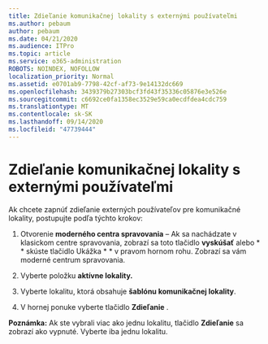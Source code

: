 ```yaml
---
title: Zdieľanie komunikačnej lokality s externými používateľmi
ms.author: pebaum
author: pebaum
ms.date: 04/21/2020
ms.audience: ITPro
ms.topic: article
ms.service: o365-administration
ROBOTS: NOINDEX, NOFOLLOW
localization_priority: Normal
ms.assetid: e0701ab9-7798-42cf-af73-9e14132dc669
ms.openlocfilehash: 3439379b27303bcf3fd43f35336c05876e3e526e
ms.sourcegitcommit: c6692ce0fa1358ec3529e59ca0ecdfdea4cdc759
ms.translationtype: MT
ms.contentlocale: sk-SK
ms.lasthandoff: 09/14/2020
ms.locfileid: "47739444"
---
```

# <a name="share-a-communication-site-with-external-users"></a>Zdieľanie komunikačnej lokality s externými používateľmi

Ak chcete zapnúť zdieľanie externých používateľov pre komunikačné lokality, postupujte podľa týchto krokov: 
  
1. Otvorenie **moderného centra spravovania** – Ak sa nachádzate v klasickom centre spravovania, zobrazí sa toto tlačidlo **vyskúšať** alebo * * skúste tlačidlo Ukážka * * v pravom hornom rohu. Zobrazí sa vám moderné centrum spravovania. 
  
2. Vyberte položku **aktívne lokality.**
  
3. Vyberte lokalitu, ktorá obsahuje **šablónu komunikačnej lokality**. 
  
4. V hornej ponuke vyberte tlačidlo **Zdieľanie** . 
  
 **Poznámka:** Ak ste vybrali viac ako jednu lokalitu, tlačidlo **Zdieľanie** sa zobrazí ako vypnuté. Vyberte iba jednu lokalitu. 
  

